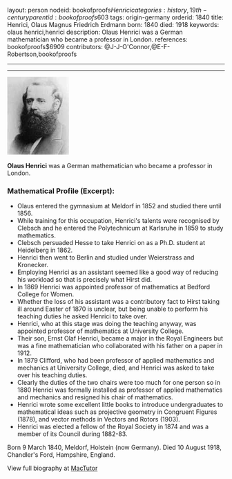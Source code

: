 layout: person
nodeid: bookofproofs$Henrici
categories: history,19th-century
parentid: bookofproofs$603
tags: origin-germany
orderid: 1840
title: Henrici, Olaus Magnus Friedrich Erdmann
born: 1840
died: 1918
keywords: olaus henrici,henrici
description: Olaus Henrici was a German mathematician who became a professor in London.
references: bookofproofs$6909
contributors: @J-J-O'Connor,@E-F-Robertson,bookofproofs

---



---

![Henrici.jpg](https://github.com/bookofproofs/bookofproofs.github.io/blob/main/_sources/_assets/images/portraits/Henrici.jpg?raw=true)

**Olaus  Henrici** was a German mathematician who became a professor in London.

### Mathematical Profile (Excerpt):
* Olaus entered the gymnasium at Meldorf in 1852 and studied there until 1856.
* While training for this occupation, Henrici's talents were recognised by Clebsch and he entered the Polytechnicum at Karlsruhe in 1859 to study mathematics.
* Clebsch persuaded Hesse to take Henrici on as a Ph.D. student at Heidelberg in 1862.
* Henrici then went to Berlin and studied under Weierstrass and Kronecker.
* Employing Henrici as an assistant seemed like a good way of reducing his workload so that is precisely what Hirst did.
* In 1869 Henrici was appointed professor of mathematics at Bedford College for Women.
* Whether the loss of his assistant was a contributory fact to Hirst taking ill around Easter of 1870 is unclear, but being unable to perform his teaching duties he asked Henrici to take over.
* Henrici, who at this stage was doing the teaching anyway, was appointed professor of mathematics at University College.
* Their son, Ernst Olaf Henrici, became a major in the Royal Engineers but was a fine mathematician who collaborated with his father on a paper in 1912.
* In 1879 Clifford, who had been professor of applied mathematics and mechanics at University College, died, and Henrici was asked to take over his teaching duties.
* Clearly the duties of the two chairs were too much for one person so in 1880 Henrici was formally installed as professor of applied mathematics and mechanics and resigned his chair of mathematics.
* Henrici wrote some excellent little books to introduce undergraduates to mathematical ideas such as projective geometry in Congruent Figures (1878), and vector methods in Vectors and Rotors (1903).
* Henrici was elected a fellow of the Royal Society in 1874 and was a member of its Council during 1882-83.

Born 9 March 1840, Meldorf, Holstein (now Germany). Died 10 August 1918, Chandler's Ford, Hampshire, England.

View full biography at [MacTutor](https://mathshistory.st-andrews.ac.uk/Biographies/Henrici/)
